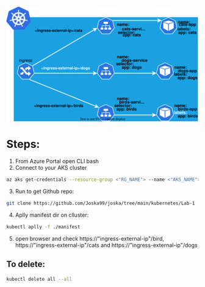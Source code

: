 <p align="center">
  <img src="https://github.com/Joska99/joska/blob/main/kubernetes/Lab-1/diagram.drawio.svg">
</p>

<h1>Steps:</h1>

1. From Azure Portal open CLI bash
2. Connect to your AKS cluster
```bash
az aks get-credentials --resource-group <"RG_NAME"> --name <"AKS_NAME">
```
3. Run to get Github repo:
```bash
git clone https://github.com/Joska99/joska/tree/main/kubernetes/Lab-1
```
4. Aplly manifest dir on clluster:
```bash
kubectl aplly -f ./manifest
```
5. open browser and check https://"ingress-external-ip"/bird, https://"ingress-external-ip"/cats and https://"ingress-external-ip"/dogs


<h2>To delete:</h2>

```Bash
kubectl delete all --all
```